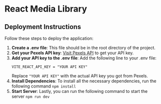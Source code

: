# React Media Library

## Deployment Instructions

Follow these steps to deploy the application:

1. **Create a .env file**: This file should be in the root directory of the project.
2. **Get your Pexels API key**: [Visit Pexels API](https://www.pexels.com/api/new/) to get your API key.
3. **Add your API key to the .env file**: Add the following line to your .env file:
    ```
    VITE_REACT_API_KEY = "YOUR API KEY"
    ```
    Replace `"YOUR API KEY"` with the actual API key you got from Pexels.
4. **Install Dependencies**: To install all the necessary dependencies, run the following command ```npm install```
5. **Start Server**: Lastly, you can run the following command to start the server ```npm run dev```

